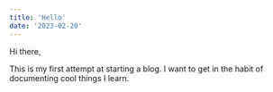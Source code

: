 ```yaml
---
title: 'Hello'
date: '2023-02-20'
---
```


Hi there,

This is my first attempt at starting a blog. I want to get in the habit of documenting cool things I learn.
